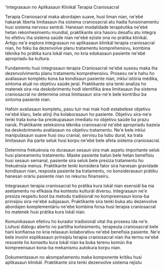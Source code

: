 'Integrasaun no Aplikasaun Klinikál Terapia Craniosacral

Terapia Craniosacral maka abordajen suave, husi liman nian, ne'ebé hakarak liberta limitasaun iha sistema craniosacral atu hadia funsionamentu husi sistema nervosu sentrál. Hanesan modalidade terapéutika ne'ebé hetan rekonhesimentu mundial, praktikante sira hasoru desafiu atu integra ho efetivu iha sistema saúde nian ne'ebé eziste ona no prátika klinikál. Artigu ne'e esplora integrasaun no aplikasaun klinikál terapia craniosacral nian, ho foku ba dezenvolve planu tratamentu komprehensivu, kombina téknika ho prátika kura lokál nian, no kria edukasaun pasiente ne'ebé apropriadu ba kultura.

Fundamentu husi integrasaun terapia Craniosacral ne'ebé susesu maka iha dezenvolvimentu planu tratamentu komprehensivu. Prosesu ne'e hahu ho avaliasaun kompletu kona ba kondisaun pasiente nian, inklui istória médika, síntoma atuál no objetivu saúde jeral. Praktikante sira tenki analiza ho matenek sira-nia deskobrimentu hodi identifika área limitasaun iha sistema craniosacral no determina oinsá limitasaun sira-ne'e bele kontribui ba sintoma pasiente nian.

Hafoin avaliasaun kompletu, pasu tuir mai mak hodi estabelese objetivu ne'ebé klaru, bele atinji iha kolaborasaun ho pasiente. Objetivu sira-ne'e tenki trata kona-ba preokupasaun imediatu no objetivu saúde ba prazu naruk. Praktikante seleksiona téknika craniosacral ne'ebé apropriadu bazeia ba deskobrimentu avaliasaun no objetivu tratamentu. Ne'e bele inklui manipulasaun suave husi osu cranial, servisu ba tubu dural, ka trata limitasaun iha parte seluk husi korpu ne'ebé bele afeta sistema craniosacral.

Determina frekuénsia no durasaun sesaun sira mak aspetu importante seluk husi planeamentu tratamentu. Maske pasiente balun bele hetan benefísiu husi sesaun semanal, pasiente sira seluk bele presiza tratamentu ho frekuénsia menus. Praktikante tenki konsidera fator sira hanesan gravidade kondisaun nian, resposta pasiente ba tratamentu, no konsiderasaun prátiku hanesan oráriu pasiente nian no rekursu finanseiru.

Integrasaun terapia craniosacral ho prátika kura lokál nian esensiál ba nia asetamentu no efikásia iha kontestu kulturál diversu. Integrasaun ne'e presiza respeitu boot ba metodu tradisionál no kompreensaun kona-ba prinsípiu sira-ne'ebé subjasaun. Praktikante sira tenki buka atu dezenvolve abordajen komplementáriu ne'ebé kombina forsa husi terapia craniosacral ho matenek husi prátika kura lokál nian.

Komunikasaun efetivu ho kurador tradisionál vital iha prosesu ida ne'e. Liuhusi diálogu aberto no partilha koñesimentu, terapeuta craniosacral bele harii konfiansa no kria relasaun kolaborativu ne'ebé benefisia pasiente. Ne'e bele involvi esplikasaun prinsípiu terapia craniosacral nian iha termu ne'ebé resoante ho konseitu kura lokál nian ka buka terenu komún iha kompreensaun kona-ba mekanismu autokura korpu nian.

Dokumentasaun no akompañamentu maka komponente krítiku husi aplikasaun klinikál. Praktikante sira tenki dezenvolve sistema rejistu